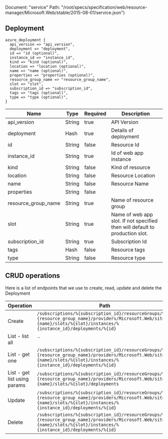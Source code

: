 Document: "service"
Path: "/root/specs/specification/web/resource-manager/Microsoft.Web/stable/2015-08-01/service.json")

## Deployment

```puppet
azure_deployment {
  api_version => "api_version",
  deployment => "deployment",
  id => "id (optional)",
  instance_id => "instance_id",
  kind => "kind (optional)",
  location => "location (optional)",
  name => "name (optional)",
  properties => "properties (optional)",
  resource_group_name => "resource_group_name",
  slot => "slot",
  subscription_id => "subscription_id",
  tags => "tags (optional)",
  type => "type (optional)",
}
```

| Name        | Type           | Required       | Description       |
| ------------- | ------------- | ------------- | ------------- |
|api_version | String | true | API Version |
|deployment | Hash | true | Details of deployment |
|id | String | false | Resource Id |
|instance_id | String | true | Id of web app instance |
|kind | String | false | Kind of resource |
|location | String | false | Resource Location |
|name | String | false | Resource Name |
|properties | String | false |  |
|resource_group_name | String | true | Name of resource group |
|slot | String | true | Name of web app slot. If not specified then will default to production slot. |
|subscription_id | String | true | Subscription Id |
|tags | Hash | false | Resource tags |
|type | String | false | Resource type |



## CRUD operations

Here is a list of endpoints that we use to create, read, update and delete the Deployment

| Operation | Path | Verb | Description | OperationID |
| ------------- | ------------- | ------------- | ------------- | ------------- |
|Create|`/subscriptions/%{subscription_id}/resourceGroups/%{resource_group_name}/providers/Microsoft.Web/sites/%{name}/slots/%{slot}/instances/%{instance_id}/deployments/%{id}`|Put||Sites_CreateInstanceDeploymentSlot|
|List - list all|``||||
|List - get one|`/subscriptions/%{subscription_id}/resourceGroups/%{resource_group_name}/providers/Microsoft.Web/sites/%{name}/slots/%{slot}/instances/%{instance_id}/deployments/%{id}`|Get||Sites_GetInstanceDeploymentSlot|
|List - get list using params|`/subscriptions/%{subscription_id}/resourceGroups/%{resource_group_name}/providers/Microsoft.Web/sites/%{name}/slots/%{slot}/deployments`|Get||Sites_GetDeploymentsSlot|
|Update|`/subscriptions/%{subscription_id}/resourceGroups/%{resource_group_name}/providers/Microsoft.Web/sites/%{name}/slots/%{slot}/instances/%{instance_id}/deployments/%{id}`|Put||Sites_CreateInstanceDeploymentSlot|
|Delete|`/subscriptions/%{subscription_id}/resourceGroups/%{resource_group_name}/providers/Microsoft.Web/sites/%{name}/slots/%{slot}/instances/%{instance_id}/deployments/%{id}`|Delete||Sites_DeleteInstanceDeploymentSlot|